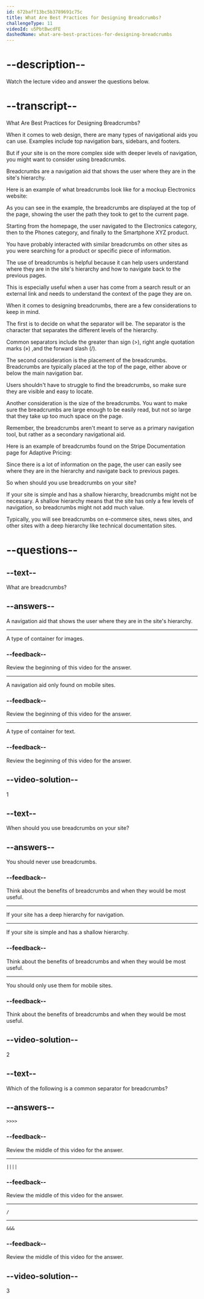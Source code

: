 ```yaml
---
id: 672baff13bc5b3789691c75c
title: What Are Best Practices for Designing Breadcrumbs?
challengeType: 11
videoId: u5PbtBwcdFE
dashedName: what-are-best-practices-for-designing-breadcrumbs
---
```


# --description--

Watch the lecture video and answer the questions below.

# --transcript--

What Are Best Practices for Designing Breadcrumbs?

When it comes to web design, there are many types of navigational aids you can use. Examples include top navigation bars, sidebars, and footers.

But if your site is on the more complex side with deeper levels of navigation, you might want to consider using breadcrumbs.

Breadcrumbs are a navigation aid that shows the user where they are in the site's hierarchy.

Here is an example of what breadcrumbs look like for a mockup Electronics website:

As you can see in the example, the breadcrumbs are displayed at the top of the page, showing the user the path they took to get to the current page.

Starting from the homepage, the user navigated to the Electronics category, then to the Phones category, and finally to the Smartphone XYZ product.

You have probably interacted with similar breadcrumbs on other sites as you were searching for a product or specific piece of information.

The use of breadcrumbs is helpful because it can help users understand where they are in the site's hierarchy and how to navigate back to the previous pages. 

This is especially useful when a user has come from a search result or an external link and needs to understand the context of the page they are on.

When it comes to designing breadcrumbs, there are a few considerations to keep in mind.

The first is to decide on what the separator will be. The separator is the character that separates the different levels of the hierarchy.

Common separators include the greater than sign (>), right angle quotation marks (») ,and the forward slash (/).

The second consideration is the placement of the breadcrumbs. Breadcrumbs are typically placed at the top of the page, either above or below the main navigation bar.

Users shouldn't have to struggle to find the breadcrumbs, so make sure they are visible and easy to locate.

Another consideration is the size of the breadcrumbs. You want to make sure the breadcrumbs are large enough to be easily read, but not so large that they take up too much space on the page.

Remember, the breadcrumbs aren't meant to serve as a primary navigation tool, but rather as a secondary navigational aid.

Here is an example of breadcrumbs found on the Stripe Documentation page for Adaptive Pricing:

Since there is a lot of information on the page, the user can easily see where they are in the hierarchy and navigate back to previous pages.

So when should you use breadcrumbs on your site?

If your site is simple and has a shallow hierarchy, breadcrumbs might not be necessary. A shallow hierarchy means that the site has only a few levels of navigation, so breadcrumbs might not add much value.

Typically, you will see breadcrumbs on e-commerce sites, news sites, and other sites with a deep hierarchy like technical documentation sites.

# --questions--

## --text--

What are breadcrumbs?

## --answers--

A navigation aid that shows the user where they are in the site's hierarchy.

---

A type of container for images.

### --feedback--

Review the beginning of this video for the answer.

---

A navigation aid only found on mobile sites.

### --feedback--

Review the beginning of this video for the answer.

---

A type of container for text.

### --feedback--

Review the beginning of this video for the answer.

## --video-solution--

1

## --text--

When should you use breadcrumbs on your site?

## --answers--

You should never use breadcrumbs.

### --feedback--

Think about the benefits of breadcrumbs and when they would be most useful.

---

If your site has a deep hierarchy for navigation.

---

If your site is simple and has a shallow hierarchy.

### --feedback--

Think about the benefits of breadcrumbs and when they would be most useful.

---

You should only use them for mobile sites.

### --feedback--

Think about the benefits of breadcrumbs and when they would be most useful.

## --video-solution--

2

## --text--

Which of the following is a common separator for breadcrumbs?

## --answers--

`>>>>`

### --feedback--

Review the middle of this video for the answer.

---

`||||`

### --feedback--

Review the middle of this video for the answer.

---

`/`

---

`&&&`

### --feedback--

Review the middle of this video for the answer.

## --video-solution--

3
